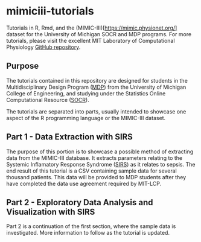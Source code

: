 # mimiciii-tutorials
Tutorials in R, Rmd, and the (MIMIC-III)[https://mimic.physionet.org/] dataset for the University of Michigan SOCR and MDP programs. For more tutorials, please visit the excellent MIT Laboratory of Computational Physiology [GitHub repository](https://github.com/MIT-LCP/mimic-code).

## Purpose

The tutorials contained in this repository are designed for students in the Multidisciplinary Design Program ([MDP](https://mdp.engin.umich.edu/)) from the University of Michigan College of Engineering, and studying under the Statistics Online Computational Resource ([SOCR](http://www.socr.umich.edu/)). 

The tutorials are separated into parts, usually intended to showcase one aspect of the R programming language or the MIMIC-III dataset.

## Part 1 - Data Extraction with SIRS

The purpose of this portion is to showcase a possible method of extracting data from the MIMIC-III database. It extracts parameters relating to the Systemic Inflamatory Response Syndrome ([SIRS](https://jamanetwork.com/journals/jama/fullarticle/2492881)) as it relates to sepsis. The end result of this tutorial is a CSV containing sample data for several thousand patients. This data will be provided to MDP students after they have completed the data use agreement required by MIT-LCP.

## Part 2 - Exploratory Data Analysis and Visualization with SIRS

Part 2 is a continuation of the first section, where the sample data is investigated. More information to follow as the tutorial is updated.
